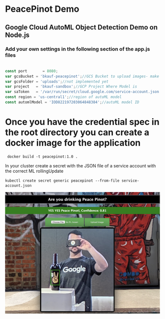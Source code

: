 # PeacePinot Demo


## Google Cloud AutoML Object Detection Demo on Node.js

### Add your own settings in the following section of the app.js files

```javascript

const port       = 8080;
var gcsBucket = 'bkauf-peacepinot';//GCS Bucket to upload images- make sure access is public
var gcsFolder = 'uploads';//not implemented yet
var project   = 'bkauf-sandbox';//GCP Project Where Model is
var saToken   = '/var/run/secret/cloud.google.com/service-account.json';//location of service account JSON. K8s secret config below
const region = 'us-central1';//region of autoML model
const automlModel = 'IOD822197203064848384';//autoML model ID

```
# Once you have the credential spec in the root directory you can create a docker image for the application

```console
 docker build -t peacepinot:1.0 .
```

In your cluster create a secret with the JSON file of a service account with the correct ML rollingUpdate

```console
kubectl create secret generic peacepinot --from-file service-account.json
```

![Image description](readme2.png)
